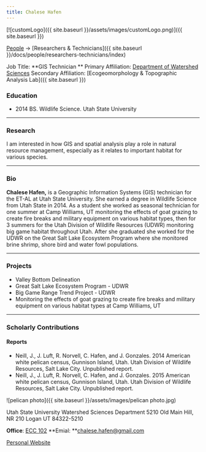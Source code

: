 ```yaml
---
title: Chalese Hafen
---
```


[![customLogo]({{ site.baseurl }}/assets/images/customLogo.png)]({{ site.baseurl }})

[People]({{site.baseurl}}/people/index) -> [Researchers & Technicians]({{ site.baseurl }}/docs/people/researchers-technicians/index)

Job Title: **GIS Technician **
Primary Affiliation: [Department of Watershed Sciences](http://qcnr.usu.edu/wats/)
Secondary Affiliation: [Ecogeomorphology & Topographic Analysis Lab]({{ site.baseurl }})

### Education

- 2014 BS. Wildlife Science. Utah State University

------

### Research

I am interested in how GIS and spatial analysis play a role in natural resource management, especially as it relates to important habitat for various species. 

------

### Bio

**Chalese Hafen,** is a Geographic Information Systems (GIS) technician for the ET-AL at Utah State University. She earned a degree in Wildlife Science from Utah State in 2014. As a student she worked as seasonal technician for one summer at Camp Williams, UT monitoring the effects of goat grazing to create fire breaks and military equipment on various habitat types, then for 3 summers for the Utah Division of Wildlife Resources (UDWR) monitoring big game habitat throughout Utah. After she graduated she worked for the UDWR on the Great Salt Lake Ecosystem Program where she monitored brine shrimp, shore bird and water fowl populations. 

------

### Projects

- Valley Bottom Delineation
- Great Salt Lake Ecosystem Program - UDWR
- Big Game Range Trend Project - UDWR
- Monitoring the effects of goat grazing to create fire breaks and military equipment on various habitat types at Camp Williams, UT

------

### Scholarly Contributions

#### Reports

- Neill, J., J. Luft, R. Norvell, C. Hafen, and J. Gonzales. 2014 American white pelican census, Gunnison Island, Utah.  Utah Division of Wildlife Resources, Salt Lake City.  Unpublished report.
- Neill, J., J. Luft, R. Norvell, C. Hafen, and J. Gonzales. 2015 American white pelican census, Gunnison Island, Utah.  Utah Division of Wildlife Resources, Salt Lake City.  Unpublished report.  



![pelican photo]({{ site.baseurl }}/assets/images/pelican photo.jpg)

Utah State University
Watershed Sciences Department
5210 Old Main Hill, NR 210
Logan UT 84322-5210

**Office**:  [ECC 102](https://www.usu.edu/map/index.cfm?id=19)
**Emial: **chalese.hafen@gmail.com

[Personal Website](https://sites.google.com/site/chalesehafen/)

